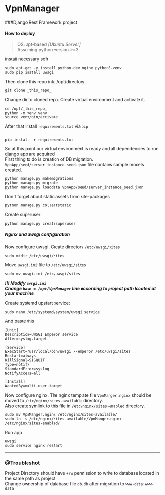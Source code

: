 # VpnManager
###Django Rest Framework project

#### How to deploy
>OS: apt-based *[Ubuntu Server]*  
>Assuming python version >=3

Install necessary soft  
```
sudo apt-get -y install python-dev nginx python3-venv 
sudo pip install uwsgi
```

Then clone this repo into /opt/directory
```
git clone _this_repo_
```

Change dir to cloned repo. Create virtual environment and activate it.
```
cd /opt/_this_repo_
python -m venv venv
source venv/bin/activate
```
After that install `requirements.txt` via `pip`
```

pip install -r requirements.txt
```

So at this point our virtual environment is ready and all dependencies to run django app are acquired.  
First thing to do is creation of DB migration.
`VpnApp/seed/server_instance_seed.json` file contains sample models created.
```
python manage.py makemigrations
python manage.py migrate
python manage.py loaddata VpnApp/seed/server_instance_seed.json
```

Don't forget about static assets from site-packages
```
python manage.py collectstatic
```

Create superuser
```
python manage.py createsuperuser
```

##### Nginx and uwsgi configuration

Now configure uwsgi.
Create directory `/etc/uwsgi/sites`
```
sudo mkdir /etc/uwsgi/sites
```


Move  `uwsgi.ini` file to `/etc/uwsgi/sites`
```
sudo mv uwsgi.ini /etc/uwsgi/sites
```
***!!! Modify `uwsgi.ini`  
Change `base = /opt/VpnManager` line according to project path located at your machine***


Create systemd upstart service:
```
sudo nano /etc/systemd/system/uwsgi.service
```
And paste this
```
[Unit]
Description=uWSGI Emperor service
After=syslog.target

[Service]
ExecStart=/usr/local/bin/uwsgi --emperor /etc/uwsgi/sites
Restart=always
KillSignal=SIGQUIT
Type=notify
StandardError=syslog
NotifyAccess=all

[Install]
WantedBy=multi-user.target
```


Now configure nginx.
The nginx template file `VpnManger.nginx` should be moved to `/etc/nginx/sites-available` directory.  
Also create symlink to this file in `/etc/nginx/sites-enabled` directory.
```
sudo mv VpnManger.nginx /etc/nginx/sites-available/
sudo ln -s /etc/nginx/sites-available/VpnManger.nginx /etc/nginx/sites-enabled/
```

Run app
```
uwsgi 
sudo service nginx restart
```

----
### @Troubleshot
Project Directory should have `+rw` permission to write to database located in the same path as project  
Change ownership of database file `db.db` after migration to `www-data:www-data` 